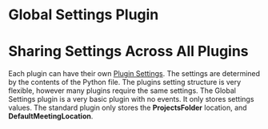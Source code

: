 # Global Settings Plugin

# Sharing Settings Across All Plugins
Each plugin can have their own [Plugin Settings](<../StandardPlugins/PluginSettings.md>). The settings are determined by the contents of the Python file. The plugins setting structure is very flexible, however many plugins require the same settings. The Global Settings plugin is a very basic plugin with no events. It only stores settings values. The standard plugin only stores the **ProjectsFolder** location, and **DefaultMeetingLocation**.